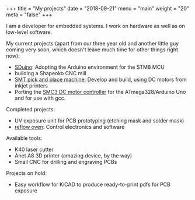 +++
title = "My projects"
date = "2018-09-21"
menu = "main"
weight = "20"
meta = "false"
+++


I am a developer for embedded systems. I work on hardware as well as on
low-level software.

My current projects (apart from our three year old and another little guy
coming very soon, which doesn't
leave much time for other things right now):

* [SDuino](https://github.com/tenbaht/sduino): Adopting the Arduino environment for the STM8 MCU
* building a Shapeoko CNC mill
* [SMT pick and place machine](https://hackaday.io/project/158261-simple-pick-and-place-head):
  Develop and build, using DC motors from inkjet printers
* Porting the [SMC3 DC motor controller](https://github.com/tenbaht/servo-motor-controller) for the
  ATmega328/Arduino Uno and for use with gcc.


Completed projects:

* UV exposure unit for PCB prototyping (etching mask and solder mask)
* [reflow oven](/tags/reflow-oven/): Control electronics and software


Available tools:

* K40 laser cutter
* Anet A8 3D printer (amazing device, by the way)
* Small CNC for drilling and engraving PCBs


Projects on hold:

* Easy workflow for KiCAD to produce ready-to-print pdfs for PCB exposure
